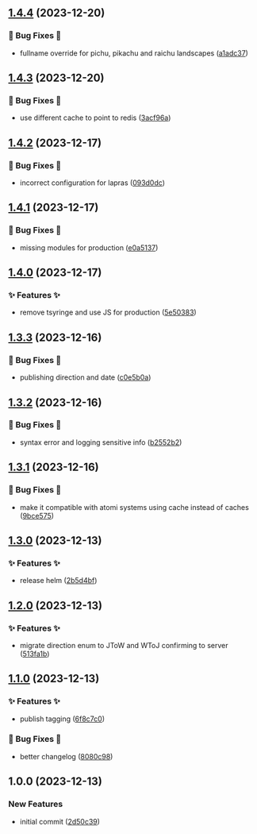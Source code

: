 ## [1.4.4](https://github.com/AtomiCloud/nitroso.helium/compare/v1.4.3...v1.4.4) (2023-12-20)


### 🐛 Bug Fixes 🐛

* fullname override for pichu, pikachu and raichu landscapes ([a1adc37](https://github.com/AtomiCloud/nitroso.helium/commit/a1adc3777bb0bd971b4f6a55874db32fb4ed2a71))

## [1.4.3](https://github.com/AtomiCloud/nitroso.helium/compare/v1.4.2...v1.4.3) (2023-12-20)


### 🐛 Bug Fixes 🐛

* use different cache to point to redis ([3acf96a](https://github.com/AtomiCloud/nitroso.helium/commit/3acf96a28fd0d7016f4992a7ecbe20f009d4565d))

## [1.4.2](https://github.com/AtomiCloud/nitroso.helium/compare/v1.4.1...v1.4.2) (2023-12-17)


### 🐛 Bug Fixes 🐛

* incorrect configuration for lapras ([093d0dc](https://github.com/AtomiCloud/nitroso.helium/commit/093d0dccc121896d6e47405e15a9344b6246cc0b))

## [1.4.1](https://github.com/AtomiCloud/nitroso.helium/compare/v1.4.0...v1.4.1) (2023-12-17)


### 🐛 Bug Fixes 🐛

* missing modules for production ([e0a5137](https://github.com/AtomiCloud/nitroso.helium/commit/e0a5137a3c862fedd5e943396e41d6d140239ea4))

## [1.4.0](https://github.com/AtomiCloud/nitroso.helium/compare/v1.3.3...v1.4.0) (2023-12-17)


### ✨ Features ✨

* remove tsyringe and use JS for production ([5e50383](https://github.com/AtomiCloud/nitroso.helium/commit/5e5038320e0cd00a0ed25f6696f78cf7be6c0b63))

## [1.3.3](https://github.com/AtomiCloud/nitroso.helium/compare/v1.3.2...v1.3.3) (2023-12-16)


### 🐛 Bug Fixes 🐛

* publishing direction and date ([c0e5b0a](https://github.com/AtomiCloud/nitroso.helium/commit/c0e5b0a29d3e53442b082a66777fc55ac3906fff))

## [1.3.2](https://github.com/AtomiCloud/nitroso.helium/compare/v1.3.1...v1.3.2) (2023-12-16)


### 🐛 Bug Fixes 🐛

* syntax error and logging sensitive info ([b2552b2](https://github.com/AtomiCloud/nitroso.helium/commit/b2552b240b9cf8d135e7534bf56831214fdddc46))

## [1.3.1](https://github.com/AtomiCloud/nitroso.helium/compare/v1.3.0...v1.3.1) (2023-12-16)


### 🐛 Bug Fixes 🐛

* make it compatible with atomi systems using cache instead of caches ([9bce575](https://github.com/AtomiCloud/nitroso.helium/commit/9bce57596486378d4bfa85724c71eccd1bd372b5))

## [1.3.0](https://github.com/AtomiCloud/nitroso.helium/compare/v1.2.0...v1.3.0) (2023-12-13)


### ✨ Features ✨

* release helm ([2b5d4bf](https://github.com/AtomiCloud/nitroso.helium/commit/2b5d4bf8d8d8412bb60bd8f37f518304d0495b10))

## [1.2.0](https://github.com/AtomiCloud/nitroso.helium/compare/v1.1.0...v1.2.0) (2023-12-13)


### ✨ Features ✨

* migrate direction enum to JToW and WToJ confirming to server ([513fa1b](https://github.com/AtomiCloud/nitroso.helium/commit/513fa1be7db94efd3a6d637e678809c108f931eb))

## [1.1.0](https://github.com/AtomiCloud/nitroso.helium/compare/v1.0.0...v1.1.0) (2023-12-13)


### ✨ Features ✨

* publish tagging ([6f8c7c0](https://github.com/AtomiCloud/nitroso.helium/commit/6f8c7c04c699968774995fa91c84c6468b88b60f))


### 🐛 Bug Fixes 🐛

* better changelog ([8080c98](https://github.com/AtomiCloud/nitroso.helium/commit/8080c9827724e8d9c62973e091c782bc6048ff9b))

## 1.0.0 (2023-12-13)


### New Features

* initial commit ([2d50c39](https://github.com/AtomiCloud/nitroso.helium/commit/2d50c39c382e51153efd0ef8367a7eb169c110c1))
